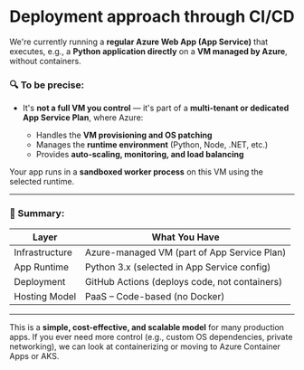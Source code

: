 # Deployment approach through CI/CD

We're currently running a **regular Azure Web App (App Service)** that executes, e.g., a **Python application directly** on a **VM managed by Azure**, without containers.

### 🔍 To be precise:

- It's **not a full VM you control** — it's part of a **multi-tenant or dedicated App Service Plan**, where Azure:

  - Handles the **VM provisioning and OS patching**
  - Manages the **runtime environment** (Python, Node, .NET, etc.)
  - Provides **auto-scaling, monitoring, and load balancing**

Your app runs in a **sandboxed worker process** on this VM using the selected runtime.

---

### 🧰 Summary:

| Layer          | What You Have                                 |
| -------------- | --------------------------------------------- |
| Infrastructure | Azure-managed VM (part of App Service Plan)   |
| App Runtime    | Python 3.x (selected in App Service config)   |
| Deployment     | GitHub Actions (deploys code, not containers) |
| Hosting Model  | PaaS – Code-based (no Docker)                 |

---

This is a **simple, cost-effective, and scalable model** for many production apps. If you ever need more control (e.g., custom OS dependencies, private networking), we can look at containerizing or moving to Azure Container Apps or AKS.
